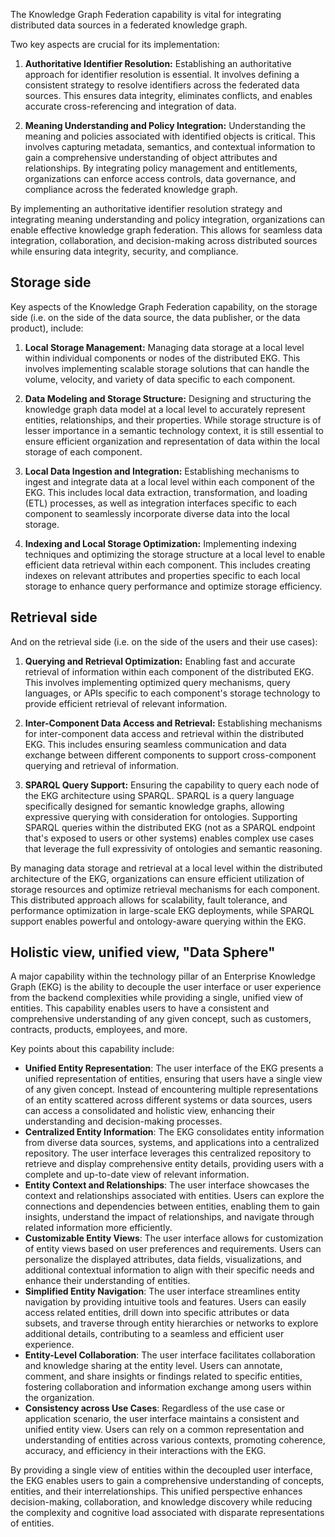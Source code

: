 The Knowledge Graph Federation capability is vital for integrating distributed
data sources in a federated knowledge graph.

Two key aspects are crucial for its implementation:

1. **Authoritative Identifier Resolution:** Establishing an authoritative approach
   for identifier resolution is essential. 
   It involves defining a consistent strategy to resolve identifiers across the 
   federated data sources. 
   This ensures data integrity, eliminates conflicts, and enables accurate 
   cross-referencing and integration of data.

2. **Meaning Understanding and Policy Integration:** Understanding the meaning 
   and policies associated with identified objects is critical. 
   This involves capturing metadata, semantics, and contextual information to gain
   a comprehensive understanding of object attributes and relationships. 
   By integrating policy management and entitlements, organizations can enforce 
   access controls, data governance, and compliance across the federated 
   knowledge graph.

By implementing an authoritative identifier resolution strategy and integrating 
meaning understanding and policy integration, organizations can enable effective 
knowledge graph federation.
This allows for seamless data integration, collaboration, and decision-making
across distributed sources while ensuring data integrity, security, and compliance.

## Storage side

Key aspects of the Knowledge Graph Federation capability, on the storage side
(i.e. on the side of the data source, the data publisher, or the data product),
include:

1. **Local Storage Management:** Managing data storage at a local level within 
   individual components or nodes of the distributed EKG.
   This involves implementing scalable storage solutions that can handle the volume,
   velocity, and variety of data specific to each component.

2. **Data Modeling and Storage Structure:** Designing and structuring the 
   knowledge graph data model at a local level to accurately represent entities,
   relationships, and their properties.
   While storage structure is of lesser importance in a semantic technology context,
   it is still essential to ensure efficient organization and representation of data
   within the local storage of each component.

3. **Local Data Ingestion and Integration:** Establishing mechanisms to ingest and
   integrate data at a local level within each component of the EKG.
   This includes local data extraction, transformation, and loading (ETL) processes,
   as well as integration interfaces specific to each component to seamlessly 
   incorporate diverse data into the local storage.

4. **Indexing and Local Storage Optimization:** Implementing indexing techniques and
   optimizing the storage structure at a local level to enable efficient 
   data retrieval within each component.
   This includes creating indexes on relevant attributes and properties specific to
   each local storage to enhance query performance and optimize storage efficiency.

## Retrieval side

And on the retrieval side (i.e. on the side of the users and their use cases):

1. **Querying and Retrieval Optimization:** Enabling fast and accurate retrieval of
   information within each component of the distributed EKG.
   This involves implementing optimized query mechanisms, query languages,
   or APIs specific to each component's storage technology to provide efficient
   retrieval of relevant information.

2. **Inter-Component Data Access and Retrieval:** Establishing mechanisms for
   inter-component data access and retrieval within the distributed EKG.
   This includes ensuring seamless communication and data exchange between different
   components to support cross-component querying and retrieval of information.

3. **SPARQL Query Support:** Ensuring the capability to query each node of the EKG
   architecture using SPARQL.
   SPARQL is a query language specifically designed for semantic knowledge graphs,
   allowing expressive querying with consideration for ontologies.
   Supporting SPARQL queries within the distributed EKG (not as a SPARQL endpoint 
   that's exposed to users or other systems) enables complex use cases that leverage 
   the full expressivity of ontologies and semantic reasoning.

By managing data storage and retrieval at a local level within the
distributed architecture of the EKG, organizations can ensure efficient utilization
of storage resources and optimize retrieval mechanisms for each component.
This distributed approach allows for scalability, fault tolerance, and
performance optimization in large-scale EKG deployments, while SPARQL support enables
powerful and ontology-aware querying within the EKG.

## Holistic view, unified view, "Data Sphere"

A major capability within the technology pillar of an Enterprise Knowledge Graph (EKG)
is the ability to decouple the user interface or user experience from the
backend complexities while providing a single, unified view of entities. 
This capability enables users to have a consistent and comprehensive understanding 
of any given concept, such as customers, contracts, products, employees, and more.

Key points about this capability include:

- **Unified Entity Representation**: The user interface of the EKG presents a unified
  representation of entities, ensuring that users have a single view of any given 
  concept. 
  Instead of encountering multiple representations of an entity scattered across 
  different systems or data sources, users can access a consolidated and 
  holistic view, enhancing their understanding and decision-making processes.
- **Centralized Entity Information**: The EKG consolidates entity information from
  diverse data sources, systems, and applications into a centralized repository.
  The user interface leverages this centralized repository to retrieve and display
  comprehensive entity details, providing users with a complete and up-to-date view 
  of relevant information.
- **Entity Context and Relationships**: The user interface showcases the context and
  relationships associated with entities. 
  Users can explore the connections and dependencies between entities, 
  enabling them to gain insights, understand the impact of relationships, 
  and navigate through related information more efficiently.
- **Customizable Entity Views**: The user interface allows for customization of
  entity views based on user preferences and requirements. 
  Users can personalize the displayed attributes, data fields, visualizations, 
  and additional contextual information to align with their specific needs and
  enhance their understanding of entities.
- **Simplified Entity Navigation**: The user interface streamlines entity navigation
  by providing intuitive tools and features. 
  Users can easily access related entities, drill down into specific attributes 
  or data subsets, and traverse through entity hierarchies or networks to 
  explore additional details, contributing to a seamless and efficient
  user experience.
- **Entity-Level Collaboration**: The user interface facilitates collaboration 
  and knowledge sharing at the entity level. Users can annotate, comment, and
  share insights or findings related to specific entities, fostering collaboration 
  and information exchange among users within the organization.
- **Consistency across Use Cases**: Regardless of the use case or application 
  scenario, the user interface maintains a consistent and unified entity view. 
  Users can rely on a common representation and understanding of entities across
  various contexts, promoting coherence, accuracy, and efficiency in their
  interactions with the EKG.

By providing a single view of entities within the decoupled user interface, 
the EKG enables users to gain a comprehensive understanding of concepts, entities, 
and their interrelationships. 
This unified perspective enhances decision-making, collaboration, and 
knowledge discovery while reducing the complexity and cognitive load 
associated with disparate representations of entities.
